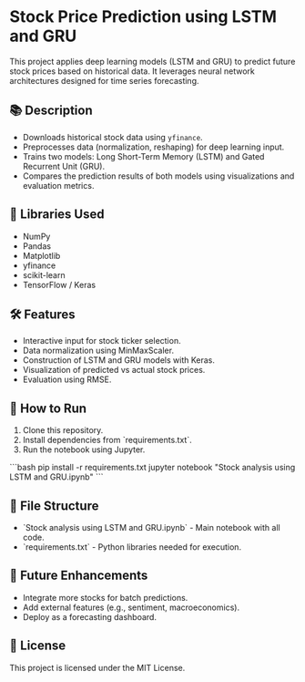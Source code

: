 # Stock Price Prediction using LSTM and GRU

This project applies deep learning models (LSTM and GRU) to predict future stock prices based on historical data. It leverages neural network architectures designed for time series forecasting.

## 📚 Description

- Downloads historical stock data using `yfinance`.
- Preprocesses data (normalization, reshaping) for deep learning input.
- Trains two models: Long Short-Term Memory (LSTM) and Gated Recurrent Unit (GRU).
- Compares the prediction results of both models using visualizations and evaluation metrics.

## 🧰 Libraries Used

- NumPy  
- Pandas  
- Matplotlib  
- yfinance  
- scikit-learn  
- TensorFlow / Keras  

## 🛠️ Features

- Interactive input for stock ticker selection.
- Data normalization using MinMaxScaler.
- Construction of LSTM and GRU models with Keras.
- Visualization of predicted vs actual stock prices.
- Evaluation using RMSE.

## 🚀 How to Run

1. Clone this repository.  
2. Install dependencies from \`requirements.txt\`.  
3. Run the notebook using Jupyter.

\`\`\`bash
pip install -r requirements.txt
jupyter notebook "Stock analysis using LSTM and GRU.ipynb"
\`\`\`

## 📁 File Structure

- \`Stock analysis using LSTM and GRU.ipynb\` - Main notebook with all code.  
- \`requirements.txt\` - Python libraries needed for execution.  

## 🔮 Future Enhancements

- Integrate more stocks for batch predictions.  
- Add external features (e.g., sentiment, macroeconomics).  
- Deploy as a forecasting dashboard.  

## 📄 License

This project is licensed under the MIT License.

